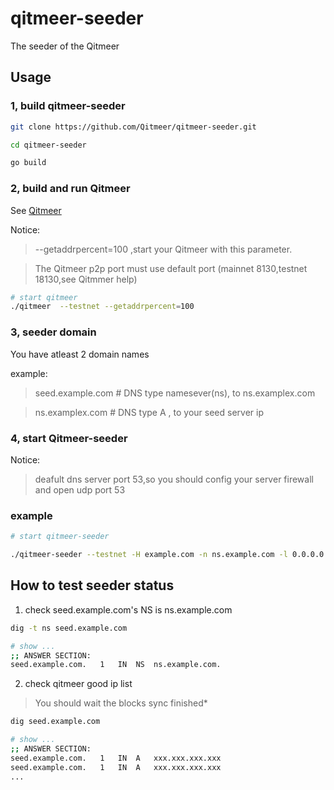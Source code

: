 # qitmeer-seeder

The seeder of the Qitmeer 

## Usage

### 1, build qitmeer-seeder

```bash
git clone https://github.com/Qitmeer/qitmeer-seeder.git

cd qitmeer-seeder

go build
```

### 2, build and run Qitmeer

See [Qitmeer](https://github.com/Qitmeer/qitmeer)

Notice:

> --getaddrpercent=100 ,start your Qitmeer with this parameter. 

> The Qitmeer p2p port must use default port (mainnet 8130,testnet 18130,see Qitmmer help)

```bash
# start qitmeer
./qitmeer  --testnet --getaddrpercent=100
```

### 3, seeder domain

You have atleast 2 domain names

example:

> seed.example.com  # DNS type namesever(ns), to ns.examplex.com

> ns.examplex.com   # DNS type A , to your seed server ip

### 4, start Qitmeer-seeder

Notice:

> deafult dns server port 53,so you should config your server firewall and open udp port 53

### example

```bash
# start qitmeer-seeder

./qitmeer-seeder --testnet -H example.com -n ns.example.com -l 0.0.0.0:53 -s your-qitmeer-p2plisten-ip
```

 
## How to test seeder status

1. check seed.example.com's NS is ns.example.com
```bash
dig -t ns seed.example.com

# show ...
;; ANSWER SECTION:
seed.example.com.	1	IN	NS	ns.example.com.
```

2. check qitmeer good ip list

> You should wait the blocks sync finished*

```bash
dig seed.example.com 

# show ...
;; ANSWER SECTION:
seed.example.com.	1	IN	A	xxx.xxx.xxx.xxx
seed.example.com.	1	IN	A	xxx.xxx.xxx.xxx
...
```